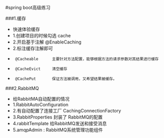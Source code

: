 #spring boot高级练习

###1.缓存
 * 快速体验缓存
 * 1.创建项目的时候勾选 cache
 * 2.开启基于注解 @EnableCaching
 * 2.标注缓存注解即可
 * 		@Cacheable		主要针对方法配置，能够根据方法的请求参数对其结果进行缓存
 * 		@CacheEvict		清空缓存
 * 		@CachePut		保证方法被调用，又希望结果被缓存。

###2.RabbitMQ
 * 给RabbitMA自动配置的情况
 * 1.RabbitAutoConfiguration
 * 2.有自动配置了连接工厂 CachingConnectionFactory
 * 3.RabbitProperties 封装了 RabbitMQ的配置
 * 4.rabbitTemplate 给RabbitMQ发送和接受消息
 * 5.amqpAdmin : RabbitMQ系统管理功能组件
 